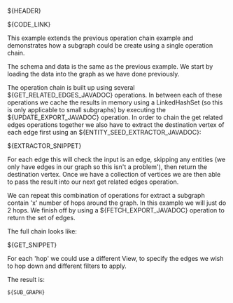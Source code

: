 ${HEADER}

${CODE_LINK}

This example extends the previous operation chain example and demonstrates how a subgraph could be create using a single operation chain.

The schema and data is the same as the previous example. We start by loading the data into the graph as we have done previously.

The operation chain is built up using several ${GET_RELATED_EDGES_JAVADOC} operations. In between each of these operations we cache the results in memory using a LinkedHashSet (so this is only applicable to small subgraphs) by executing the ${UPDATE_EXPORT_JAVADOC} operation.
In order to chain the get related edges operations together we also have to extract the destination vertex of each edge first using an ${ENTITY_SEED_EXTRACTOR_JAVADOC}:

${EXTRACTOR_SNIPPET}

For each edge this will check the input is an edge, skipping any entities (we only have edges in our graph so this isn't a problem'), then return the destination vertex. Once we have a collection of vertices we are then able to pass the result into our next get related edges operation.

We can repeat this combination of operations for extract a subgraph contain 'x' number of hops around the graph. In this example we will just do 2 hops. We finish off by using a ${FETCH_EXPORT_JAVADOC} operation to return the set of edges.

The full chain looks like:

${GET_SNIPPET}

For each 'hop' we could use a different View, to specify the edges we wish to hop down and different filters to apply.

The result is:

```csv
${SUB_GRAPH}
```